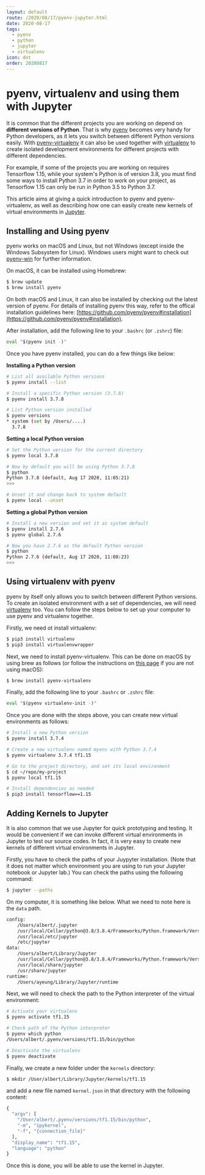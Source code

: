 ```yaml
---
layout: default
route: /2020/08/17/pyenv-jupyter.html
date: 2020-08-17
tags:
  - pyenv
  - python
  - jupyter
  - virtualenv
icon: dot
order: 20200817
---
```


# pyenv, virtualenv and using them with Jupyter

It is common that the different projects you are working on depend on **different versions of Python**. That is why [pyenv](https://github.com/pyenv/pyenv) becomes very handy for Python developers, as it lets you switch between different Python versions easily. With [pyenv-virtualenv](https://github.com/pyenv/pyenv-virtualenv) it can also be used together with [virtualenv](https://virtualenv.pypa.io/en/latest/) to create isolated development environments for different projects with different dependencies.

For example, if some of the projects you are working on requires Tensorflow 1.15, while your system's Python is of version 3.8, you must find some ways to install Python 3.7 in order to work on your project, as Tensorflow 1.15 can only be run in Python 3.5 to Python 3.7.

This article aims at giving a quick introduction to pyenv and pyenv-virtualenv, as well as describing how one can easily create new kernels of virtual environments in [Jupyter](https://jupyter.org/).

## Installing and Using pyenv

pyenv works on macOS and Linux, but not Windows (except inside the Windows Subsystem for Linux). Windows users might want to check out [pyenv-win](https://github.com/pyenv-win/pyenv-win) for further information.

On macOS, it can be installed using Homebrew:

```bash
$ brew update
$ brew install pyenv
```

On both macOS and Linux, it can also be installed by checking out the latest version of pyenv. For details of installing pyenv this way, refer to the offical installation guidelines here: [https://github.com/pyenv/pyenv#installation](https://github.com/pyenv/pyenv#installation).

After installation, add the following line to your `.bashrc` (or `.zshrc`) file:

```bash
eval "$(pyenv init -)"
```

Once you have pyenv installed, you can do a few things like below:

**Installing a Python version**

```bash
# List all available Python versions
$ pyenv install --list

# Install a specific Python version (3.7.8)
$ pyenv install 3.7.8

# List Python version installed
$ pyenv versions
* system (set by /Users/....)
  3.7.8
```

**Setting a local Python version**

```bash
# Set the Python version for the current directory
$ pyenv local 3.7.8

# Now by default you will be using Python 3.7.8
$ python
Python 3.7.8 (default, Aug 17 2020, 11:05:21)
>>>

# Unset it and change back to system default
$ pyenv local --unset
```

**Setting a global Python version**

```bash
# Install a new version and set it as system default
$ pyenv install 2.7.6
$ pyenv global 2.7.6

# Now you have 2.7.6 as the default Python version
$ python
Python 2.7.6 (default, Aug 17 2020, 11:08:23)
>>>
```

## Using virtualenv with pyenv

pyenv by itself only allows you to switch between different Python versions. To create an isolated environment with a set of dependencies, we will need [virtualenv](https://virtualenv.pypa.io/en/latest/) too. You can follow the steps below to set up your computer to use pyenv and virtualenv together.

Firstly, we need ot install virtualenv:

```bash
$ pip3 install virtualenv
$ pip3 install virtualenvwrapper
```

Next, we need to install pyenv-virtualenv. This can be done on macOS by using brew as follows (or follow the instructions on [this page](https://github.com/pyenv/pyenv-virtualenv) if you are not using macOS):

```bash
$ brew install pyenv-virtualenv
```

Finally, add the following line to your `.bashrc` or `.zshrc` file:

```bash
eval "$(pyenv virtualenv-init -)"
```

Once you are done with the steps above, you can create new virtual environments as follows:

```bash
# Install a new Python version
$ pyenv install 3.7.4

# Create a new virtualenv named myenv with Python 3.7.4
$ pyenv virtualenv 3.7.4 tf1.15

# Go to the project directory, and set its local environment
$ cd ~/repo/my-project
$ pyenv local tf1.15

# Install dependencies as needed
$ pip3 install tensorflow==1.15
```

## Adding Kernels to Jupyter

It is also common that we use Jupyter for quick prototyping and testing. It would be convenient if we can invoke different virtual environments in Jupyter to test our source codes. In fact, it is very easy to create new kernels of different virtual environments in Jupyter.

Firstly, you have to check the paths of your Juypyter installation. (Note that it does not matter which environment you are using to run your Jupyter notebook or Jupyter lab.) You can check the paths using the following command:

```bash
$ jupyter --paths
```

On my computer, it is something like below. What we need to note here is the `data` path.

```bash
config:
    /Users/albert/.jupyter
    /usr/local/Cellar/python@3.8/3.8.4/Frameworks/Python.framework/Versions/3.8/etc/jupyter
    /usr/local/etc/jupyter
    /etc/jupyter
data:
    /Users/albert/Library/Jupyter
    /usr/local/Cellar/python@3.8/3.8.4/Frameworks/Python.framework/Versions/3.8/share/jupyter
    /usr/local/share/jupyter
    /usr/share/jupyter
runtime:
    /Users/ayeung/Library/Jupyter/runtime
```

Next, we will need to check the path to the Python interpreter of the virtual environment:

```bash
# Activate your virtualenv
$ pyenv activate tf1.15

# Check path of the Python interpreter
$ pyenv which python
/Users/albert/.pyenv/versions/tf1.15/bin/python

# Deactivate the virtualenv
$ pyenv deactivate
```

Finally, we create a new folder under the `kernels` directory:

```bash
$ mkdir /User/albert/Library/Jupyter/kernels/tf1.15
```

and add a new file named `kernel.json` in that directory with the following content:

```python
{
  "argv": [
    "/User/albert/.pyenv/versions/tf1.15/bin/python",
    "-m", "ipykernel",
    "-f", "{connection_file}"
  ],
  "display_name": "tf1.15",
  "language": "python"
}
```

Once this is done, you will be able to use the kernel in Jupyter.
